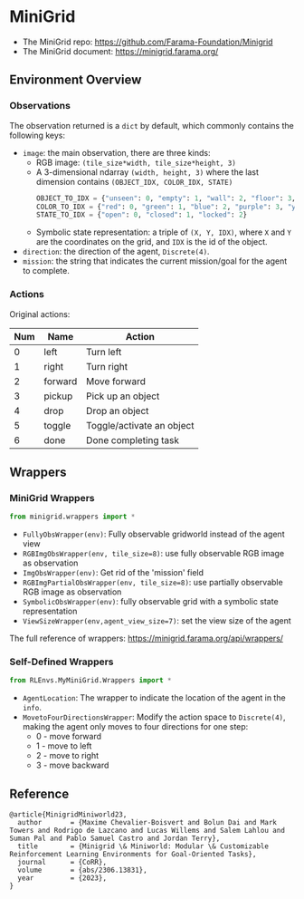 # MiniGrid

- The MiniGrid repo: <https://github.com/Farama-Foundation/Minigrid>
- The MiniGrid document: <https://minigrid.farama.org/>

## Environment Overview

### Observations

The observation returned is a `dict` by default, which commonly contains the following keys:
- `image`: the main observation, there are three kinds:
    * RGB image: `(tile_size*width, tile_size*height, 3)`
    * A 3-dimensional ndarray `(width, height, 3)` where the last dimension contains `(OBJECT_IDX, COLOR_IDX, STATE)`
        ```python
        OBJECT_TO_IDX = {"unseen": 0, "empty": 1, "wall": 2, "floor": 3, "door": 4, "key": 5, "ball": 6, "box": 7, "goal": 8, "lava": 9, "agent": 10}
        COLOR_TO_IDX = {"red": 0, "green": 1, "blue": 2, "purple": 3, "yellow": 4, "grey": 5}
        STATE_TO_IDX = {"open": 0, "closed": 1, "locked": 2}
        ```
    * Symbolic state representation: a triple of `(X, Y, IDX)`, where `X` and `Y` are the coordinates on the grid, and `IDX` is the id of the object.
- `direction`: the direction of the agent, `Discrete(4)`.
- `mission`: the string that indicates the current mission/goal for the agent to complete.

### Actions

Original actions:

| Num | Name         | Action                    |
|-----|--------------|---------------------------|
| 0   | left         | Turn left                 |
| 1   | right        | Turn right                |
| 2   | forward      | Move forward              |
| 3   | pickup       | Pick up an object         |
| 4   | drop         | Drop an object            |
| 5   | toggle       | Toggle/activate an object |
| 6   | done         | Done completing task      |

## Wrappers

### MiniGrid Wrappers

```python
from minigrid.wrappers import *
```

- `FullyObsWrapper(env)`: Fully observable gridworld instead of the agent view
- `RGBImgObsWrapper(env, tile_size=8)`: use fully observable RGB image as observation
- `ImgObsWrapper(env)`: Get rid of the 'mission' field
- `RGBImgPartialObsWrapper(env, tile_size=8)`: use partially observable RGB image as observation
- `SymbolicObsWrapper(env)`: fully observable grid with a symbolic state representation
- `ViewSizeWrapper(env,agent_view_size=7)`: set the view size of the agent

The full reference of wrappers: <https://minigrid.farama.org/api/wrappers/>

### Self-Defined Wrappers

```python
from RLEnvs.MyMiniGrid.Wrappers import *
```

- `AgentLocation`: The wrapper to indicate the location of the agent in the `info`.
- `MovetoFourDirectionsWrapper`: Modify the action space to `Discrete(4)`, making the agent only moves to four directions for one step:
    * 0 - move forward
    * 1 - move to left
    * 2 - move to right
    * 3 - move backward

## Reference

```
@article{MinigridMiniworld23,
  author       = {Maxime Chevalier-Boisvert and Bolun Dai and Mark Towers and Rodrigo de Lazcano and Lucas Willems and Salem Lahlou and Suman Pal and Pablo Samuel Castro and Jordan Terry},
  title        = {Minigrid \& Miniworld: Modular \& Customizable Reinforcement Learning Environments for Goal-Oriented Tasks},
  journal      = {CoRR},
  volume       = {abs/2306.13831},
  year         = {2023},
}
```
